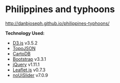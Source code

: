 Philippines and typhoons
========================

http://danbjoseph.github.io/philippines-typhoons/

**Technology Used:**
- [D3.js](http://d3js.org/) v3.5.2
- [TopoJSON](https://github.com/mbostock/topojson)
- [CartoDB](http://cartodb.com/)
- [Bootstrap](http://getbootstrap.com/) v3.3.1
- [jQuery](https://ajax.googleapis.com/ajax/libs/jquery/1.11.1/jquery.min.js) v1.11.1
- [Leaflet.js](http://leafletjs.com/) v0.7.3
- [noUiSlider](http://refreshless.com/nouislider/) v7.0.9